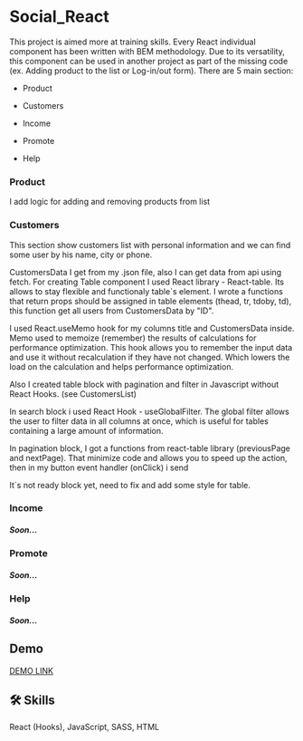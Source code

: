 
# Social_React

This project is aimed more at training skills. Every React individual component has been written with BEM methodology. Due to its versatility, this component can be used in another project as part of the missing code (ex. Adding product to the list or Log-in/out form). 
There are 5 main section:

 - Product 

 - Customers 

 - Income 

 - Promote 

 - Help

### Product
I add logic for adding and removing products from list

### Customers
This section show customers list with personal information and we can find some user by his name, city or phone.

CustomersData I get from my .json file, also I can get data from api using fetch. For creating Table component I used React library - React-table. Its allows to stay flexible and functionaly table`s element. I wrote a functions that return props should be assigned in table elements (thead, tr, tdoby, td), this function get all users from CustomersData by "ID".

I used React.useMemo hook for my columns title and CustomersData inside. Memo used to memoize (remember) the results of calculations for performance optimization.
This hook allows you to remember the input data and use it without recalculation if they have not changed. Which lowers the load on the calculation and helps performance optimization.

Also I created table block with pagination and filter in Javascript without React Hooks. (see CustomersList)

In search block i used React Hook - useGlobalFilter. The global filter allows the user to filter data in all columns at once, which is useful for tables containing a large amount of information.

In pagination block, I got a functions from react-table library (previousPage and nextPage). That minimize code and allows you to speed up the action, then in my button event handler (onClick) i send 

It`s not ready block yet, need to fix and add some style for table.

### Income
##### Soon...

### Promote
##### Soon...

### Help
##### Soon...


## Demo

[DEMO LINK](https://vladyslav-amp.github.io/reactSocial/)

## 🛠 Skills
React (Hooks), JavaScript, SASS, HTML

